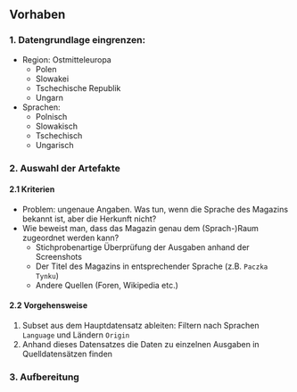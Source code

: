 ## Vorhaben

### 1. Datengrundlage eingrenzen:
* Region: Ostmitteleuropa
  * Polen
  * Slowakei
  * Tschechische Republik
  * Ungarn
* Sprachen:
  * Polnisch
  * Slowakisch
  * Tschechisch
  * Ungarisch

### 2. Auswahl der Artefakte
#### 2.1 Kriterien
* Problem: ungenaue Angaben. Was tun, wenn die Sprache des Magazins bekannt ist, aber die Herkunft nicht?
* Wie beweist man, dass das Magazin genau dem (Sprach-)Raum zugeordnet werden kann?
  * Stichprobenartige Überprüfung der Ausgaben anhand der Screenshots
  * Der Titel des Magazins in entsprechender Sprache (z.B. `Paczka Tynku`)
  * Andere Quellen (Foren, Wikipedia etc.)
#### 2.2 Vorgehensweise
1. Subset aus dem Hauptdatensatz ableiten: Filtern nach Sprachen `Language` und Ländern `Origin`
2. Anhand dieses Datensatzes die Daten zu einzelnen Ausgaben in Quelldatensätzen finden

### 3. Aufbereitung
